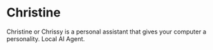 # Christine
Christine or Chrissy is a personal assistant that gives your computer a personality.  Local AI Agent.
